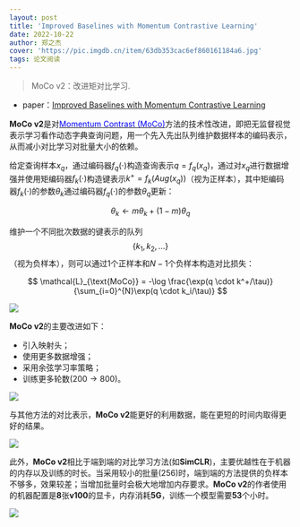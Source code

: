 ```yaml
---
layout: post
title: 'Improved Baselines with Momentum Contrastive Learning'
date: 2022-10-22
author: 郑之杰
cover: 'https://pic.imgdb.cn/item/63db353cac6ef860161184a6.jpg'
tags: 论文阅读
---
```


> MoCo v2：改进矩对比学习.

- paper：[Improved Baselines with Momentum Contrastive Learning](https://arxiv.org/abs/2003.04297)

**MoCo v2**是对[<font color=blue>Momentum Contrast (MoCo)</font>](https://0809zheng.github.io/2022/10/21/moco.html)方法的技术性改进，即把无监督视觉表示学习看作动态字典查询问题，用一个先入先出队列维护数据样本的编码表示，从而减小对比学习对批量大小的依赖。

给定查询样本$x_q$，通过编码器$f_q(\cdot)$构造查询表示$q=f_q(x_q)$，通过对$x_q$进行数据增强并使用矩编码器$f_k(\cdot)$构造键表示$k^+=f_k(Aug(x_q))$（视为正样本），其中矩编码器$f_k(\cdot)$的参数$\theta_k$通过编码器$f_q(\cdot)$的参数$\theta_q$更新：

$$ \theta_k \leftarrow m \theta_k + (1-m) \theta_q $$

维护一个不同批次数据的键表示的队列$$\{k_1,k_2,...\}$$（视为负样本），则可以通过$1$个正样本和$N-1$个负样本构造对比损失：

$$ \mathcal{L}_{\text{MoCo}} = -\log \frac{\exp(q \cdot k^+/\tau)}{\sum_{i=0}^{N}\exp(q \cdot k_i/\tau)}  $$

![](https://pic.imgdb.cn/item/63db3708ac6ef860161508e4.jpg)

**MoCo v2**的主要改进如下：
- 引入映射头；
- 使用更多数据增强；
- 采用余弦学习率策略；
- 训练更多轮数($200 \to 800$)。

![](https://pic.imgdb.cn/item/63db3790ac6ef8601615df4c.jpg)

与其他方法的对比表示，**MoCo v2**能更好的利用数据，能在更短的时间内取得更好的结果。

![](https://pic.imgdb.cn/item/63db37ddac6ef86016165fae.jpg)

此外，**MoCo v2**相比于端到端的对比学习方法(如**SimCLR**)，主要优越性在于机器的内存以及训练的时长。当采用较小的批量($256$)时，端到端的方法提供的负样本不够多，效果较差；当增加批量时会极大地增加内存要求。**MoCo v2**的作者使用的机器配置是**8**张**v100**的显卡，内存消耗**5G**，训练一个模型需要**53**个小时。

![](https://pic.imgdb.cn/item/63db38bcac6ef8601617afcf.jpg)
